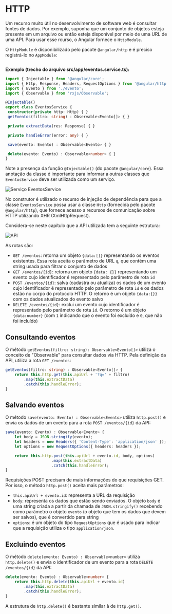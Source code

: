 # HTTP

Um recurso muito útil no desenvolvimento de software web é consultar fontes de dados. Por exemplo, suponha que um conjunto de objetos esteja presente em um arquivo ou então esteja disponível por meio de uma URL de uma API. Para usar esse rcurso, o Angular fornece o `HttpModule`.

O `HttpModule` é disponibilizado pelo pacote `@angular/http` e é preciso registrá-lo no `AppModule`:

```

```



**Exemplo \(trecho do arquivo src\/app\/eventos.service.ts\):**

```typescript
import { Injectable } from '@angular/core';
import { Http, Response, Headers, RequestOptions } from '@angular/http';
import { Evento } from './evento';
import { Observable } from 'rxjs/Observable';

@Injectable()
export class EventosService {
 constructor(private http: Http) { }
 getEventos(filtro: string) : Observable<Evento[]> { }

 private extractData(res: Response) { }

 private handleError(error: any) { }

 save(evento: Evento) : Observable<Evento> { }

 delete(evento: Evento) : Observable<number> { }
}
```

Note a presença da função `@Injectable()` \(do pacote `@angular/core`\). Essa anotação da classe é importante para informar a outras classes que `EventosService` deve ser utilizada como um serviço.

![Serviço EventosService](uml-eventos-service.png)

No construtor é utilizado o recurso de injeção de dependência para que a classe `EventosService` possa usar a classe `Http` \(fornecida pelo pacote `@angular/http`\), que fornece acesso a recursos de comunicação sobre HTTP utilizando XHR \(XmlHttpRequest\).

Considera-se neste capítulo que a API utilizada tem a seguinte estrutura:

![API](uml-api.png)

As rotas são:

* `GET /eventos`: retorna um objeto `{data:[]}` representando os eventos existentes. Essa rota aceita o parâmetro de URL `q`, que contém uma string usada para filtrar o conjunto de dados
* `GET /eventos/{id}`: retorna um objeto `{data: {}}` representando um evento cujo identificador é representado pelo parâmetro de rota `id`
* `POST /eventos/{id}`: salva \(cadastra ou atualiza\) os dados de um evento cujo identificador é representado pelo parâmetro de rota `id` e os dados estão no corpo do protocolo HTTP. O retorno é um objeto `{data:{}}` com os dados atualizados do evento salvo
* `DELETE /eventos/{id}`: exclui um evento cujo identificador é representado pelo parâmetro de rota `id`. O retorno é um objeto `{data:number}` \(com `1` indicando que o evento foi excluído e `0`, que não foi incluído\)

## Consultando eventos

O método `getEventos(filtro: string): Observable<Evento[]>` utiliza o conceito de "Observable" para consultar dados via HTTP. Pela definição da API, utiliza a rota `GET /eventos`:

```typescript
getEventos(filtro: string) : Observable<Evento[]> {
    return this.http.get(this.apiUrl + '?q=' + filtro)
        .map(this.extractData)
        .catch(this.handleError);
}
```

## Salvando eventos

O método `save(evento: Evento) : Observable<Evento>` utiliza `http.post()` e envia os dados de um evento para a rota `POST /eventos/{id}` da API:

```typescript
save(evento: Evento) : Observable<Evento> {
    let body = JSON.stringify(evento);
    let headers = new Headers({ 'Content-Type': 'application/json' });
    let options = new RequestOptions({ headers: headers });

    return this.http.post(this.apiUrl + evento.id, body, options)
                    .map(this.extractData)
                    .catch(this.handleError);
}
```

Requisições POST precisam de mais informações do que requisições GET. Por isso, o método `http.post()` aceita mais parâmetros:

* `this.apiUrl + evento.id`: representa a URL da requisição
* `body`: representa os dados que estão sendo enviados. O objeto `body` é uma string criada a partir da chamada de `JSON.stringify()` recebendo como parâmetro o objeto `evento` \(o objeto que tem os dados que devem ser salvos\), que é convertido para string
* `options`: é um objeto do tipo `RequestOptions` que é usado para indicar que a requisição utiliza o tipo `application/json`.

## Excluindo eventos

O método `delete(evento: Evento) : Observable<number>` utiliza `http.delete()` e envia o identificador de um evento para a rota `DELETE /eventos/{id}` da API:

```typescript
delete(evento: Evento) : Observable<number> {
    return this.http.delete(this.apiUrl + evento.id)
        .map(this.extractData)
        .catch(this.handleError);
}
```

A estrutura de `http.delete()` é bastante similar à de `http.get()`.

